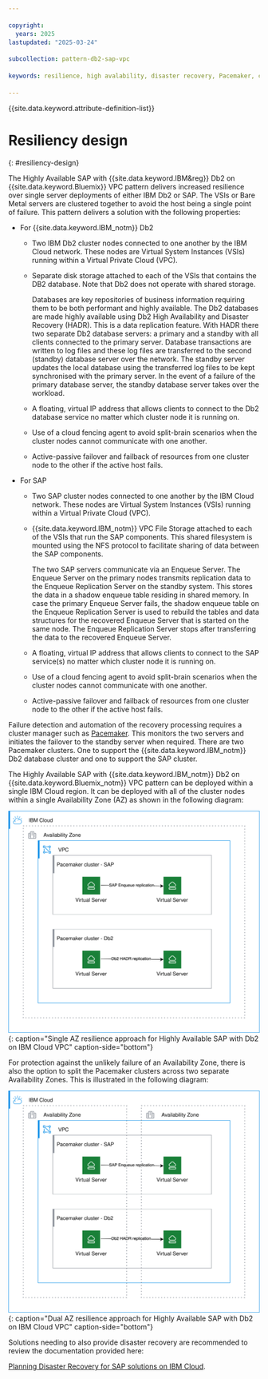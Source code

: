 ```yaml
---

copyright:
  years: 2025
lastupdated: "2025-03-24"

subcollection: pattern-db2-sap-vpc

keywords: resilience, high avalability, disaster recovery, Pacemaker, cluster, protection

---
```


{{site.data.keyword.attribute-definition-list}}

# Resiliency design
{: #resiliency-design}

The Highly Available SAP with {{site.data.keyword.IBM&reg}} Db2 on {{site.data.keyword.Bluemix}} VPC pattern delivers increased resilience over single server deployments of either IBM Db2 or SAP. The VSIs or Bare Metal servers are clustered together to avoid the host being a single point of failure. This pattern delivers a solution with the following properties:

* For {{site.data.keyword.IBM_notm}} Db2

    * Two IBM Db2 cluster nodes connected to one another by the IBM Cloud network.  These nodes are Virtual System Instances (VSIs) running within a Virtual Private Cloud (VPC).

    * Separate disk storage attached to each of the VSIs that contains the DB2 database.  Note that Db2 does not operate with shared storage.

        Databases are key repositories of business information requiring them to be both performant and highly available.  The Db2 databases are made highly available using Db2 High Availability and Disaster Recovery (HADR).  This is a data replication feature.  With HADR there two separate Db2 database servers: a primary and a standby with all clients connected to the primary server. Database transactions are written to log files and these log files are transferred to the second (standby) database server over the network. The standby server updates the local database using the transferred log files to be kept synchronised with the primary server.  In the event of a failure of the primary database server, the standby database server takes over the workload.  

    * A floating, virtual IP address that allows clients to connect to the Db2 database service no matter which cluster node it is running on.

    * Use of a cloud fencing agent to avoid split-brain scenarios when the cluster nodes cannot communicate with one another.

    * Active-passive failover and failback of resources from one cluster node to the other if the active host fails.

* For SAP 

    * Two SAP cluster nodes connected to one another by the IBM Cloud network.  These nodes are Virtual System Instances (VSIs) running within a Virtual Private Cloud (VPC).

    * {{site.data.keyword.IBM_notm}} VPC File Storage attached to each of the VSIs that run the SAP components.  This shared filesystem is mounted using the NFS protocol to facilitate sharing of data between the SAP components.

        The two SAP servers communicate via an Enqueue Server. The Enqueue Server on the primary nodes transmits replication data to the Enqueue Replication Server on the standby system. This stores the data in a shadow enqueue table residing in shared memory. In case the primary Enqueue Server fails, the shadow enqueue table on the Enqueue Replication Server is used to rebuild the tables and data structures for the recovered Enqueue Server that is started on the same node. The Enqueue Replication Server stops after transferring the data to the recovered Enqueue Server.

    * A floating, virtual IP address that allows clients to connect to the SAP service(s) no matter which cluster node it is running on.

    * Use of a cloud fencing agent to avoid split-brain scenarios when the cluster nodes cannot communicate with one another.

    * Active-passive failover and failback of resources from one cluster node to the other if the active host fails.

Failure detection and automation of the recovery processing requires a cluster manager such as [Pacemaker](https://clusterlabs.org/projects/pacemaker/).  This monitors the two servers and initiates the failover to the standby server when required.  There are two Pacemaker clusters.  One to support the {{site.data.keyword.IBM_notm}} Db2 database cluster and one to support the SAP cluster.

The Highly Available SAP with {{site.data.keyword.IBM_notm}} Db2 on {{site.data.keyword.Bluemix_notm}} VPC pattern can be deployed within a single IBM Cloud region.  It can be deployed with all of the cluster nodes within a single Availability Zone (AZ) as shown in the following diagram:

![Single AZ resilience approach for Highly Available SAP with Db2 on IBM Cloud VPC](/images/sap-db2-vpc-HLA-1AZ+sap.drawio.svg "Single AZ resilience approach for Highly Available SAP with Db2 on IBM Cloud VPCs"){: caption="Single AZ resilience approach for Highly Available SAP with Db2 on IBM Cloud VPC" caption-side="bottom"}

For protection against the unlikely failure of an Availability Zone, there is also the option to split the Pacemaker clusters across two separate Availability Zones.  This is illustrated in the following diagram:

![Dual AZ resilience approach for Highly Available SAP with Db2 on IBM Cloud VPC](/images/sap-db2-vpc-HLA-2AZ+sap.drawio.svg "Dual AZ resilience approach for Highly Available SAP with Db2 on IBM Cloud VPCs"){: caption="Dual AZ resilience approach for Highly Available SAP with Db2 on IBM Cloud VPC" caption-side="bottom"}

Solutions needing to also provide disaster recovery are recommended to review the documentation provided here:

[Planning Disaster Recovery for SAP solutions on IBM Cloud](/docs/sap?topic=sap-disaster-recovery-design-considerations-overview).
